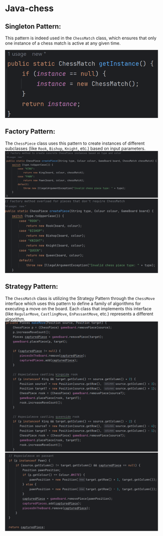 # Java-chess

## Singleton Pattern: 
This pattern is indeed used in the `ChessMatch` class, which ensures that only one instance of a chess match is active at any given time.

![img_1.png](img_1.png)


## Factory Pattern: 
The `ChessPiece` class uses this pattern to create instances of different subclasses (like `Rook`, `Bishop`, `Knight`, etc.) based on input parameters.
![img_4.png](img_4.png)
![img_3.png](img_3.png)

## Strategy Pattern: 
The `ChessMatch` class is utilizing the Strategy Pattern through the `ChessMove` interface which uses this pattern to define a family of algorithms for executing a move on the board. Each class that implements this interface (like `RegularMove`, `CastlingMove`, `EnPassantMove`, etc.) represents a different algorithm.
![img_7.png](img_7.png)
![img_8.png](img_8.png)

